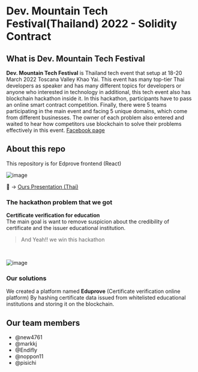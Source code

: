 # **Dev. Mountain Tech Festival(Thailand) 2022 - Solidity Contract**


## What is Dev. Mountain Tech Festival  

**Dev. Mountain Tech Festival** is Thailand tech event that setup at
18-20 March 2022 Toscana Valley Khao Yai. This event has many top-tier Thai developers as speaker and has many different topics for developers or anyone who interested in technology
in additional, this tech event also has blockchain hackathon inside it.
In this hackathon, participants have to pass an online smart contract competition. Finally, there were 5 teams participating in the main event and facing 5 unique domains, which come from different businesses. The owner of each problem also entered and waited to hear how competitors use blockchain to solve their problems effectively in this event.
[Facebook page](https://www.facebook.com/devmountaintechfestival/?ref=page_internal)
## About this repo
This repository is for Edprove frontend (React)

![image](https://user-images.githubusercontent.com/30498964/169844946-d738dd5d-e51a-4e80-a409-6f8551150a4e.png)

:newspaper: -> [Ours Presentation (Thai)](https://docs.google.com/presentation/d/16d5bD5Ru74sfditDaeJPu73X5vpyMydQS6dL8hUu3EQ/edit#slide=id.g11e4d075bea_1_27)
### The hackathon problem that we got
**Certificate verification for education** <br> 
The main goal is want to remove suspicion about the credibility of certificate and the issuer educational institution.
> And Yeah!! we win this hackathon 
<br>

![image](https://user-images.githubusercontent.com/30498964/168614013-f3be9e2c-c360-4fbd-9f85-6d24a635f407.png)

### Our solutions
We created a platform named **Eduprove** (Certificate verification online platform)
By hashing certificate data issued from whitelisted educational institutions and storing it on the blockchain.


## Our team members

* @new4761 
* @markkj 
* @Endifly
* @noppon11
* @pisichi
